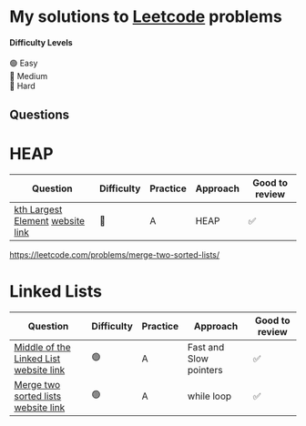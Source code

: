 # My solutions to [Leetcode](https://leetcode.com/) problems 



#### Difficulty Levels

🟢 Easy  
🔵 Medium  
🔴 Hard  


## Questions

# HEAP

| Question                                                                          | Difficulty | Practice             | Approach                 | Good to review |
| --------------------------------------------------------------------------------- | ---------- | -------------------- | ------------------------ | -------------- |
| [kth Largest Element](/Heap/Kth_largest/kth_largest.py) [website link](https://leetcode.com/problems/kth-largest-element-in-an-array/solution/)                          | 🔵         |    A       | HEAP                 | ✅             |


https://leetcode.com/problems/merge-two-sorted-lists/

# Linked Lists

| Question                                                                          | Difficulty | Practice             | Approach                 | Good to review |
| --------------------------------------------------------------------------------- | ---------- | -------------------- | ------------------------ | -------------- |
| [Middle of the Linked List](/Linked_Lists/middle_of_list/middle_of_list.py) [website link](https://leetcode.com/problems/middle-of-the-linked-list/)                          | 🟢         |    A       | Fast and Slow pointers                 | ✅             |
| [Merge two sorted lists](/Linked_Lists/merge_sorted/merge_sorted.py) [website link](https://leetcode.com/problems/merge-two-sorted-lists/)                          | 🟢         |    A       | while loop                | ✅             |

